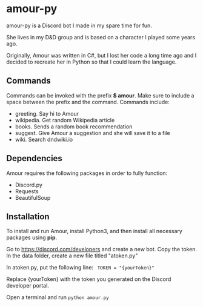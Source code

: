 # amour-py

amour-py is a Discord bot I made in my spare time for fun. 

She lives in my D&D group and is based on a character I played some years ago. 

Originally, Amour was written in C#, but I lost her code a long time ago and I decided to recreate her in Python so that I could learn the language. 

## Commands
Commands can be invoked with the prefix **$ amour**. Make sure to include a space between the prefix and the command. Commands include:
- greeting. Say hi to Amour
- wikipedia. Get random Wikipedia article
- books. Sends a random book recommendation
- suggest. Give Amour a suggestion and she will save it to a file 
- wiki. Search dndwiki.io  

## Dependencies 
Amour requires the following packages in order to fully function:
- Discord.py
- Requests
- BeautifulSoup 

## Installation
To install and run Amour, install Python3, and then install all necessary packages using **pip**. 

Go to https://discord.com/developers and create a new bot. Copy the token. In the data folder, create a new file titled "atoken.py"

In atoken.py, put the following line:
``` TOKEN = "{yourToken}"```

Replace {yourToken} with the token you generated on the Discord developer portal. 

Open a terminal and run ```python amour.py``` 